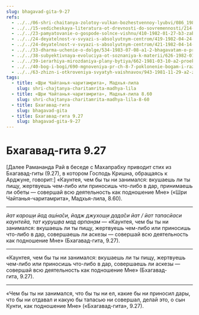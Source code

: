 ```yaml
---
slug: bhagavad-gita-9-27
refs:
  - ../../06-shri-chaitanya-zolotoy-vulkan-bozhestvennoy-lyubvi/086_1982-02-18-a5_sridharmj_sokrovenniy_dar_mahaprabhu.md
  - ../../15-vedicheskaya-literatura-ot-drevnosti-do-sovremennosti/214-1983-04-01-a1-gradatsiya-svyashhennyh-pisanij-velichie-shrimad-bhagavatam.md
  - ../../23-pamyatovanie-o-gospode-solnce-vishnu/410-1982-01-27-b3-zabvenie-krishny-istinnaya-smert.md
  - ../../24-deyatelnost-v-svyazi-s-absolyutnym-centrom/419-1982-04-24-a4-b1-sluzhenie-absolyutnomu-tsentru-edinstvennyj-vyhod-iz-krugovorota-karmy.md
  - ../../24-deyatelnost-v-svyazi-s-absolyutnym-centrom/421-1982-04-14-c6-d1-nekotorye-polozheniya-karma-jogi-v-gite.md
  - ../../33-dharma-uchenie-o-dolge/534-1983-07-08-a1-2-bhagavatam-o-pravilnom-vzaimootnoshenii-kamy-arthi-dharmy-i-mokshi-varnashrama-dolzhna-byt-svyazana-s-krishna-bhakti.md
  - ../../38-subyektivnaya-evoluciya-ot-soznaniya-k-materii/626-1982-01-20-b1-obekt-i-ego-potentsial.md
  - ../../39-ierarhiya-mirozdaniya-plany-bytiya/662-1981-03-10-a2-proekt-hrama-vedicheskogo-planetariya.md
  - ../../40-bog-i-bogi/690-mgnoveniya-pr-ch-8-7-poklonenie-bogam-i-razvitie-predannosti-vsevyshnemu.md
  - ../../63-zhizn-i-otkroveniya-svyatyh-vaishnavov/943-1981-11-29-a2-zhizn-rupy-sanatany-i-haridasa-thakura.md
tags:
  - title: «Шри Чайтанья-чаритамрита», Мадхья-лила
    slug: shri-chajtanya-charitamrita-madhya-lila
  - title: «Шри Чайтанья-чаритамрита», Мадхья-лила 8.60
    slug: shri-chajtanya-charitamrita-madhya-lila-8-60
  - title: Бхагавад-гита
    slug: bhagavad-gita
  - title: Бхагавад-гита 9.27
    slug: bhagavad-gita-9-27
---
```


# Бхагавад-гита 9.27

[Далее Рамананда Рай в беседе с Махапрабху приводит стих из Бхагавад-гиты (9.27), в котором Господь Кришна, обращаясь к Арджуне, говорит:] «Каунтея, чем бы ты ни занимался: вкушаешь ли ты пищу, жертвуешь чем-либо или приносишь что-либо в дар, принимаешь ли обеты — совершай всю деятельность как подношение Мне» («Шри Чайтанья-чаритамрита», Мадхья-лила, 8.60).

---

*йат карош̣и йад аш́на̄си, йадж джухош̣и дада̄си йат / йат тапасйаси каунтейа, тат куруш̣ва мад арпан̣ам* — «Каунтея, чем бы ты ни занимался: вкушаешь ли ты пищу, жертвуешь чем-либо или приносишь что-либо в дар, совершаешь ли аскезы — совершай всю деятельность как подношение Мне» (Бхагавад-гита, 9.27).

---

«Каунтея, чем бы ты ни занимался: вкушаешь ли ты пищу, жертвуешь чем-либо или приносишь что-либо в дар, совершаешь ли аскезы — совершай всю деятельность как подношение Мне» (Бхагавад-гита, 9.27).

---

«Чем бы ты ни занимался, что бы ты ни ел, какие бы ни приносил дары, что бы ни отдавал и какую бы тапасью ни совершал, делай это, о сын Кунти, как подношение Мне» («Бхагавад-гита», 9.27).
